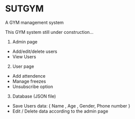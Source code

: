 # SUTGYM
A GYM management system 

This GYM system still under construction...

1) Admin page
  - Add/edit/delete users
  - View Users
2) User page
  - Add attendence
  - Manage freezes
  - Unsubscribe option
3) Database (JSON file)
  - Save Users data: { Name , Age , Gender, Phone number }
  - Edit / Delete data according to the admin page
